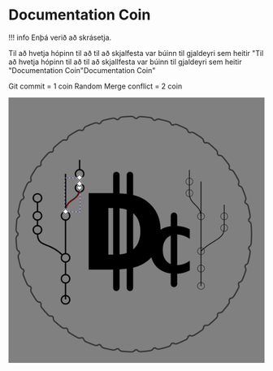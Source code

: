 # Documentation Coin

!!! info
    Enþá verið að skrásetja.

Til að hvetja hópinn til að til að skjalfesta var búinn til gjaldeyri sem heitir "Til að hvetja hópinn til að til að skjallfesta var búinn til gjaldeyri sem heitir "Documentation Coin"Documentation Coin"


Git commit = 1 coin
Random Merge conflict = 2 coin


![alt text](image.png)

